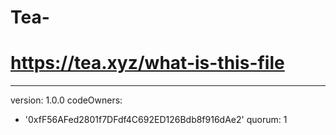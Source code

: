 # Tea-
# https://tea.xyz/what-is-this-file
---
version: 1.0.0
codeOwners:
  - '0xfF56AFed2801f7DFdf4C692ED126Bdb8f916dAe2'
quorum: 1
